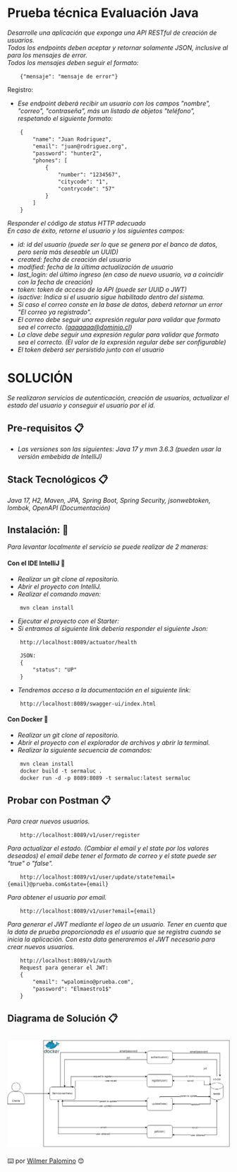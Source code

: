 # Prueba técnica Evaluación Java
_Desarrolle una aplicación que exponga una API RESTful de creación de usuarios._<br />
_Todos los endpoints deben aceptar y retornar solamente JSON, inclusive al para los mensajes de
error._ <br />
_Todos los mensajes deben seguir el formato:_ <br />
```
    {"mensaje": "mensaje de error"}
```

Registro: <br />
* _Ese endpoint deberá recibir un usuario con los campos "nombre", "correo", "contraseña",
más un listado de objetos "teléfono", respetando el siguiente formato:_ <br />
```
    {
        "name": "Juan Rodriguez",
        "email": "juan@rodriguez.org",
        "password": "hunter2",
        "phones": [
            {
                "number": "1234567",
                "citycode": "1",
                "contrycode": "57"
            }
        ]
    }
```
_Responder el código de status HTTP adecuado_ <br />
_En caso de éxito, retorne el usuario y los siguientes campos:_ <br />
* _id: id del usuario (puede ser lo que se genera por el banco de datos, pero sería
más deseable un UUID)_<br />
* _created: fecha de creación del usuario_<br />
* _modified: fecha de la última actualización de usuario_<br />
* _last_login: del último ingreso (en caso de nuevo usuario, va a coincidir con la
fecha de creación)_<br />
* _token: token de acceso de la API (puede ser UUID o JWT)_<br />
* _isactive: Indica si el usuario sigue habilitado dentro del sistema._<br />
* _Si caso el correo conste en la base de datos, deberá retornar un error "El correo ya
registrado"._<br />
* _El correo debe seguir una expresión regular para validar que formato sea el correcto. (aaaaaaa@dominio.cl)_<br />
* _La clave debe seguir una expresión regular para validar que formato sea el correcto. (El
valor de la expresión regular debe ser configurable)_<br />
* _El token deberá ser persistido junto con el usuario_<br />

# SOLUCIÓN

_Se realizaron servicios de autenticación, creación de usuarios, actualizar el estado del usuario y conseguir el usuario por el id._

## Pre-requisitos 📋

* _Las versiones son las siguientes: Java 17 y mvn 3.6.3 (pueden usar la versión embebida de IntelliJ)_
## Stack Tecnológicos 📋

_Java 17, H2, Maven, JPA, Spring Boot, Spring Security, jsonwebtoken, lombok, OpenAPI (Documentación)_

## Instalación: 🔧

_Para levantar localmente el servicio se puede realizar de 2 maneras:_

#### Con el IDE IntelliJ 🔧

* _Realizar un git clone al repositorio._
* _Abrir el proyecto con IntelliJ._
* _Realizar el comando maven:_
```
    mvn clean install
```
* _Ejecutar el proyecto con el Starter:_
* _Si entramos al siguiente link debería responder el siguiente Json:_
```
    http://localhost:8089/actuator/health
```
```
    JSON:
    {
        "status": "UP"
    }
```
* _Tendremos acceso a la documentación en el siguiente link:_
```
    http://localhost:8089/swagger-ui/index.html
```
#### Con Docker 🔧

* _Realizar un git clone al repositorio._
* _Abrir el proyecto con el explorador de archivos y abrir la terminal._
* _Realizar la siguiente secuencia de comandos:_

```
    mvn clean install
    docker build -t sermaluc .
    docker run -d -p 8089:8089 -t sermaluc:latest sermaluc
```

## Probar con Postman 📋

_Para crear nuevos usuarios._
```
    http://localhost:8089/v1/user/register
```
_Para actualizar el estado. (Cambiar el email y el state por los valores deseados) el email debe tener el formato de correo y el state puede ser "true" o "false"._
```
    http://localhost:8089/v1/user/update/state?email={email}@prueba.com&state={email}
```
_Para obtener el usuario por email._
```
    http://localhost:8089/v1/user?email={email}
```
_Para generar el JWT mediante el logeo de un usuario. Tener en cuenta que la data de prueba proporcionada es el usuario que se registra cuando se inicia la aplicación. Con esta data generaremos el JWT necesario para crear nuevos usuarios._
```
    http://localhost:8089/v1/auth
    Request para generar el JWT:
    {
        "email": "wpalomino@prueba.com",
        "password": "Elmaestro1$"
    }
```

## Diagrama de Solución 📋
![Descripción de la imagen](src/main/resources/Diagrama.drawio.png)
---
⌨️ por [Wilmer Palomino](https://github.com/WilGP02) 😊